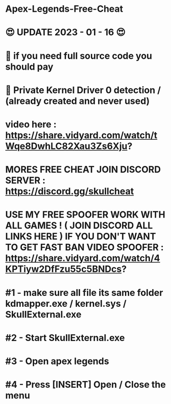 # Apex-Legends-Free-Cheat
# 😍 UPDATE 2023 - 01 - 16 😍
# 🔅 if you need full source code you should pay
# 🔅 Private Kernel Driver 0 detection / (already created and never used)
# video here : https://share.vidyard.com/watch/tWqe8DwhLC82Xau3Zs6Xju?
# MORES FREE CHEAT  JOIN DISCORD SERVER : https://discord.gg/skullcheat
# USE MY FREE SPOOFER WORK WITH ALL GAMES ! ( JOIN DISCORD ALL LINKS HERE ) IF YOU DON'T WANT TO GET FAST BAN VIDEO SPOOFER : https://share.vidyard.com/watch/4KPTiyw2DfFzu55c5BNDcs?
# #1 - make sure all file its same folder kdmapper.exe / kernel.sys / SkullExternal.exe
# #2 - Start SkullExternal.exe
# #3 - Open apex legends
# #4 - Press [INSERT] Open / Close the menu
